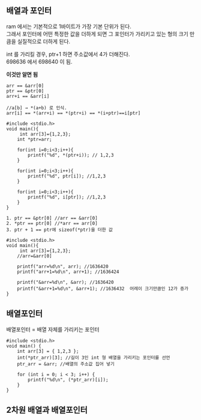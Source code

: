 ## 배열과 포인터
ram 에서는 기본적으로 1바이트가 가장 기본 단위가 된다.  
그래서 포인터에 어떤 특정한 값을 더하게 되면 그 포인터가 가리키고 있는 형의 크기 만큼을 실질적으로 더하게 된다.  

int 를 가리킬 경우, ptr+1 하면 주소값에서 4가 더해진다.  
698636 에서 698640 이 됨.

**이것만 알면 됨**
```
arr == &arr[0]
ptr == &ptr[0]
arr+i == &arr[i]
```
```
//a[b] → *(a+b) 로 인식.
arr[i] == *(arr+i) == *(ptr+i) == *(i+ptr)==i[ptr]
```
```
#include <stdio.h>
void main(){
	 int arr[3]={1,2,3};
	int *ptr=arr;

	for(int i=0;i<3;i++){
		printf("%d", *(ptr+i)); // 1,2,3
	}

	for(int i=0;i<3;i++){
		printf("%d", ptr[i]); //1,2,3
	}

	for(int i=0;i<3;i++){
		printf("%d", i[ptr]); //1,2,3
	}
}
```
```
1. ptr == &ptr[0] //arr == &arr[0]
2. *ptr == ptr[0] //*arr == arr[0]
3. ptr + 1 == ptr에 sizeof(*ptr)을 더한 값
```
```
#include <stdio.h>
void main(){
	 int arr[3]={1,2,3};
	//arr=&arr[0]

	printf("arr=%d\n", arr); //1636420
	printf("arr+1=%d\n", arr+1); //1636424

	printf("&arr=%d\n", &arr); //1636420
	printf("&arr+1=%d\n", &arr+1); //1636432  어레이 크기만큼인 12가 증가
}
```

## 배열포인터
배열포인터 = 배열 자체를 가리키는 포인터  
```
#include <stdio.h>
void main() {
	int arr[3] = { 1,2,3 };
	int(*ptr_arr)[3]; //길이 3인 int 형 배열을 가리키는 포인터를 선언
	ptr_arr = &arr; //배열의 주소값 집어 넣기

	for (int i = 0; i < 3; i++) {
		printf("%d\n", (*ptr_arr)[i]);
	}
}
```

## 2차원 배열과 배열포인터
